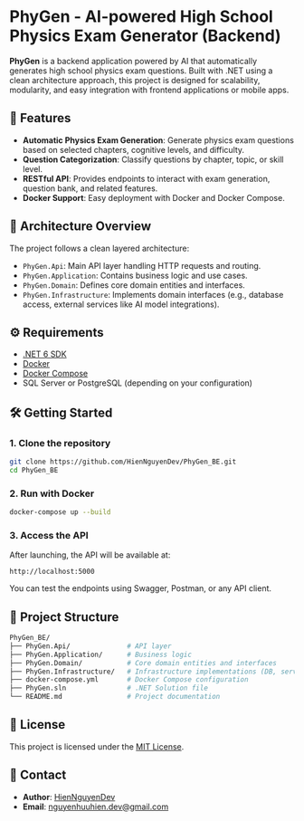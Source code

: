# PhyGen - AI-powered High School Physics Exam Generator (Backend)

**PhyGen** is a backend application powered by AI that automatically generates high school physics exam questions. Built with .NET using a clean architecture approach, this project is designed for scalability, modularity, and easy integration with frontend applications or mobile apps.

## 🚀 Features

- **Automatic Physics Exam Generation**: Generate physics exam questions based on selected chapters, cognitive levels, and difficulty.
- **Question Categorization**: Classify questions by chapter, topic, or skill level.
- **RESTful API**: Provides endpoints to interact with exam generation, question bank, and related features.
- **Docker Support**: Easy deployment with Docker and Docker Compose.

## 🧱 Architecture Overview

The project follows a clean layered architecture:

- `PhyGen.Api`: Main API layer handling HTTP requests and routing.
- `PhyGen.Application`: Contains business logic and use cases.
- `PhyGen.Domain`: Defines core domain entities and interfaces.
- `PhyGen.Infrastructure`: Implements domain interfaces (e.g., database access, external services like AI model integrations).

## ⚙️ Requirements

- [.NET 6 SDK](https://dotnet.microsoft.com/en-us/download/dotnet/6.0)
- [Docker](https://www.docker.com/)
- [Docker Compose](https://docs.docker.com/compose/)
- SQL Server or PostgreSQL (depending on your configuration)

## 🛠️ Getting Started

### 1. Clone the repository

```bash
git clone https://github.com/HienNguyenDev/PhyGen_BE.git
cd PhyGen_BE
```

### 2. Run with Docker

```bash
docker-compose up --build
```

### 3. Access the API

After launching, the API will be available at:

```
http://localhost:5000
```

You can test the endpoints using Swagger, Postman, or any API client.

## 📁 Project Structure

```bash
PhyGen_BE/
├── PhyGen.Api/              # API layer
├── PhyGen.Application/      # Business logic
├── PhyGen.Domain/           # Core domain entities and interfaces
├── PhyGen.Infrastructure/   # Infrastructure implementations (DB, services)
├── docker-compose.yml       # Docker Compose configuration
├── PhyGen.sln               # .NET Solution file
└── README.md                # Project documentation
```

## 📄 License

This project is licensed under the [MIT License](LICENSE).

## 🙋 Contact

- **Author**: [HienNguyenDev](https://github.com/HienNguyenDev)
- **Email**: [nguyenhuuhien.dev@gmail.com](mailto:nguyenhuuhien.dev@gmail.com)
